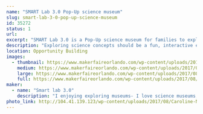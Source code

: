 ```yaml
---
name: "SMART Lab 3.0 Pop-Up science museum"
slug: smart-lab-3-0-pop-up-science-museum
id: 35272
status: 1
url: 
excerpt: "SMART Lab 3.0 is a Pop-Up science museum for families to explore science concepts through hands-on activities.Each activity is designed and build to be interactive, engaging and fun."
description: "Exploring science concepts should be a fun, interactive experience.  The SMART lab 3.0 Pop-Up science museum allows families to discover the wonder of science through hands-on interactive activities.  For example, at the bed of nails activity, families place a balloon on a bed of nails and add large wooden blocks  until the balloon pops. Due to the number of nails, the balloon will not pop until about 25 pounds of blocks have been added! The air cannon station allow families to see the result of the air vortex as the sequin wall shimmers and moves.  The wind tube provides an opportunity to explore air and design the best flyer.  Other activities explore the concepts of density, gravity sound and more."
location: Opportunity Building
images:
  - thumbnail: https://www.makerfaireorlando.com/wp-content/uploads/2017/08/P2155085.jpg
    medium: https://www.makerfaireorlando.com/wp-content/uploads/2017/08/P2155085.jpg
    large: https://www.makerfaireorlando.com/wp-content/uploads/2017/08/P2155085.jpg
    full: https://www.makerfaireorlando.com/wp-content/uploads/2017/08/P2155085.jpg
maker:
  - name: "Smart lab 3.0"
    description: "I enjoying exploring museums- I love science museums, unfortunately there are just not enough science museums.  So I design and create pop-up science museums that allow kids and their families to discover science in a fun interactive setting"
photo_link: http://104.41.139.123/wp-content/uploads/2017/08/Caroline-Nolan-2017-1024x768.jpg
---
```


